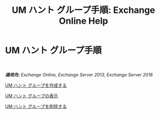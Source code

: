 ﻿---
title: 'UM ハント グループ手順: Exchange Online Help'
TOCTitle: UM ハント グループ手順
ms:assetid: 4251c24a-9616-4923-92da-ed783aa8d802
ms:mtpsurl: https://technet.microsoft.com/ja-jp/library/JJ851063(v=EXCHG.150)
ms:contentKeyID: 50555766
ms.date: 05/22/2018
mtps_version: v=EXCHG.150
ms.translationtype: HT
---

# UM ハント グループ手順

 

_**適用先:** Exchange Online, Exchange Server 2013, Exchange Server 2016_

[UM ハント グループを作成する](create-a-um-hunt-group-exchange-2013-help.md)

[UM ハント グループの表示](view-a-um-hunt-group-exchange-2013-help.md)

[UM ハント グループを削除する](https://docs.microsoft.com/ja-jp/exchange/voice-mail-unified-messaging/connect-voice-mail-system/delete-um-hunt-group)

